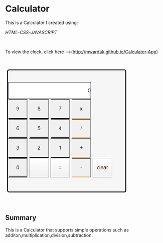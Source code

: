 # Calculator

This is a Calculator I created using:

_HTML_-_CSS_-_JAVASCRIPT_

<br>

To view the clock, click here -->(http://mwardak.github.io/Calculator-App) 

<br>

![picture](calculator.PNG)




<br>

## Summary

This is a Calculator that supports simple operations such as additon,multiplication,division,subtraction.

<br>